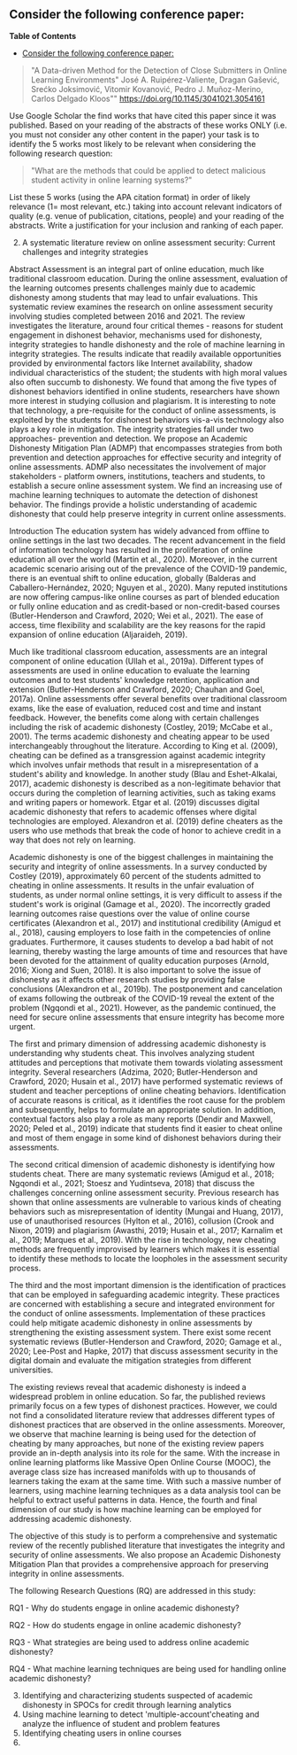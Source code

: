 ## Consider the following conference paper:

<!-- markdown-toc start - Don't edit this section. Run M-x markdown-toc-refresh-toc -->
**Table of Contents**

- [Consider the following conference paper:](#consider-the-following-conference-paper)

<!-- markdown-toc end -->


> "A Data-driven Method for the Detection of Close Submitters in Online Learning Environments" José A. Ruipérez-Valiente, Dragan Gašević, Srećko Joksimović, Vitomir Kovanović, Pedro J. Muñoz-Merino, Carlos Delgado Kloos""
https://doi.org/10.1145/3041021.3054161

Use Google Scholar the find works that have cited this paper since it was published.
Based on your reading of the abstracts of these works ONLY (i.e. you must not consider any other content in
the paper) your task is to identify the 5 works most likely to be relevant when considering the following
research question:

> "What are the methods that could be applied to detect malicious student activity in online learning systems?"

List these 5 works (using the APA citation format) in order of likely relevance (1= most relevant, etc.) taking into account relevant indicators of quality (e.g. venue of publication, citations, people) and your reading of the abstracts. Write a justification for your inclusion and ranking of each paper.


2. A systematic literature review on online assessment security: Current challenges and integrity strategies

Abstract
Assessment is an integral part of online education, much like traditional classroom education. During the online assessment, evaluation of the learning outcomes presents challenges mainly due to academic dishonesty among students that may lead to unfair evaluations. This systematic review examines the research on online assessment security involving studies completed between 2016 and 2021. The review investigates the literature, around four critical themes - reasons for student engagement in dishonest behavior, mechanisms used for dishonesty, integrity strategies to handle dishonesty and the role of machine learning in integrity strategies. The results indicate that readily available opportunities provided by environmental factors like Internet availability, shadow individual characteristics of the student; the students with high moral values also often succumb to dishonesty. We found that among the five types of dishonest behaviors identified in online students, researchers have shown more interest in studying collusion and plagiarism. It is interesting to note that technology, a pre-requisite for the conduct of online assessments, is exploited by the students for dishonest behaviors vis-a-vis technology also plays a key role in mitigation. The integrity strategies fall under two approaches- prevention and detection. We propose an Academic Dishonesty Mitigation Plan (ADMP) that encompasses strategies from both prevention and detection approaches for effective security and integrity of online assessments. ADMP also necessitates the involvement of major stakeholders - platform owners, institutions, teachers and students, to establish a secure online assessment system. We find an increasing use of machine learning techniques to automate the detection of dishonest behavior. The findings provide a holistic understanding of academic dishonesty that could help preserve integrity in current online assessments.

Introduction
The education system has widely advanced from offline to online settings in the last two decades. The recent advancement in the field of information technology has resulted in the proliferation of online education all over the world (Martin et al., 2020). Moreover, in the current academic scenario arising out of the prevalence of the COVID-19 pandemic, there is an eventual shift to online education, globally (Balderas and Caballero-Hernández, 2020; Nguyen et al., 2020). Many reputed institutions are now offering campus-like online courses as part of blended education or fully online education and as credit-based or non-credit-based courses (Butler-Henderson and Crawford, 2020; Wei et al., 2021). The ease of access, time flexibility and scalability are the key reasons for the rapid expansion of online education (Aljaraideh, 2019).

Much like traditional classroom education, assessments are an integral component of online education (Ullah et al., 2019a). Different types of assessments are used in online education to evaluate the learning outcomes and to test students' knowledge retention, application and extension (Butler-Henderson and Crawford, 2020; Chauhan and Goel, 2017a). Online assessments offer several benefits over traditional classroom exams, like the ease of evaluation, reduced cost and time and instant feedback. However, the benefits come along with certain challenges including the risk of academic dishonesty (Costley, 2019; McCabe et al., 2001). The terms academic dishonesty and cheating appear to be used interchangeably throughout the literature. According to King et al. (2009), cheating can be defined as a transgression against academic integrity which involves unfair methods that result in a misrepresentation of a student's ability and knowledge. In another study (Blau and Eshet-Alkalai, 2017), academic dishonesty is described as a non-legitimate behavior that occurs during the completion of learning activities, such as taking exams and writing papers or homework. Etgar et al. (2019) discusses digital academic dishonesty that refers to academic offenses where digital technologies are employed. Alexandron et al. (2019) define cheaters as the users who use methods that break the code of honor to achieve credit in a way that does not rely on learning.

Academic dishonesty is one of the biggest challenges in maintaining the security and integrity of online assessments. In a survey conducted by Costley (2019), approximately 60 percent of the students admitted to cheating in online assessments. It results in the unfair evaluation of students, as under normal online settings, it is very difficult to assess if the student's work is original (Gamage et al., 2020). The incorrectly graded learning outcomes raise questions over the value of online course certificates (Alexandron et al., 2017) and institutional credibility (Amigud et al., 2018), causing employers to lose faith in the competencies of online graduates. Furthermore, it causes students to develop a bad habit of not learning, thereby wasting the large amounts of time and resources that have been devoted for the attainment of quality education purposes (Arnold, 2016; Xiong and Suen, 2018). It is also important to solve the issue of dishonesty as it affects other research studies by providing false conclusions (Alexandron et al., 2019b). The postponement and cancelation of exams following the outbreak of the COVID-19 reveal the extent of the problem (Ngqondi et al., 2021). However, as the pandemic continued, the need for secure online assessments that ensure integrity has become more urgent.

The first and primary dimension of addressing academic dishonesty is understanding why students cheat. This involves analyzing student attitudes and perceptions that motivate them towards violating assessment integrity. Several researchers (Adzima, 2020; Butler-Henderson and Crawford, 2020; Husain et al., 2017) have performed systematic reviews of student and teacher perceptions of online cheating behaviors. Identification of accurate reasons is critical, as it identifies the root cause for the problem and subsequently, helps to formulate an appropriate solution. In addition, contextual factors also play a role as many reports (Dendir and Maxwell, 2020; Peled et al., 2019) indicate that students find it easier to cheat online and most of them engage in some kind of dishonest behaviors during their assessments.

The second critical dimension of academic dishonesty is identifying how students cheat. There are many systematic reviews (Amigud et al., 2018; Ngqondi et al., 2021; Stoesz and Yudintseva, 2018) that discuss the challenges concerning online assessment security. Previous research has shown that online assessments are vulnerable to various kinds of cheating behaviors such as misrepresentation of identity (Mungai and Huang, 2017), use of unauthorised resources (Hylton et al., 2016), collusion (Crook and Nixon, 2019) and plagiarism (Awasthi, 2019; Husain et al., 2017; Karnalim et al., 2019; Marques et al., 2019). With the rise in technology, new cheating methods are frequently improvised by learners which makes it is essential to identify these methods to locate the loopholes in the assessment security process.

The third and the most important dimension is the identification of practices that can be employed in safeguarding academic integrity. These practices are concerned with establishing a secure and integrated environment for the conduct of online assessments. Implementation of these practices could help mitigate academic dishonesty in online assessments by strengthening the existing assessment system. There exist some recent systematic reviews (Butler-Henderson and Crawford, 2020; Gamage et al., 2020; Lee-Post and Hapke, 2017) that discuss assessment security in the digital domain and evaluate the mitigation strategies from different universities.

The existing reviews reveal that academic dishonesty is indeed a widespread problem in online education. So far, the published reviews primarily focus on a few types of dishonest practices. However, we could not find a consolidated literature review that addresses different types of dishonest practices that are observed in the online assessments. Moreover, we observe that machine learning is being used for the detection of cheating by many approaches, but none of the existing review papers provide an in-depth analysis into its role for the same. With the increase in online learning platforms like Massive Open Online Course (MOOC), the average class size has increased manifolds with up to thousands of learners taking the exam at the same time. With such a massive number of learners, using machine learning techniques as a data analysis tool can be helpful to extract useful patterns in data. Hence, the fourth and final dimension of our study is how machine learning can be employed for addressing academic dishonesty.

The objective of this study is to perform a comprehensive and systematic review of the recently published literature that investigates the integrity and security of online assessments. We also propose an Academic Dishonesty Mitigation Plan that provides a comprehensive approach for preserving integrity in online assessments.

The following Research Questions (RQ) are addressed in this study:

RQ1 - Why do students engage in online academic dishonesty?

RQ2 - How do students engage in online academic dishonesty?

RQ3 - What strategies are being used to address online academic dishonesty?

RQ4 - What machine learning techniques are being used for handling online academic dishonesty?



3.  Identifying and characterizing students suspected of academic dishonesty in SPOCs for credit through learning analytics
4. Using machine learning to detect 'multiple-account'cheating and analyze the influence of student and problem features
1. Identifying cheating users in online courses
2. 
